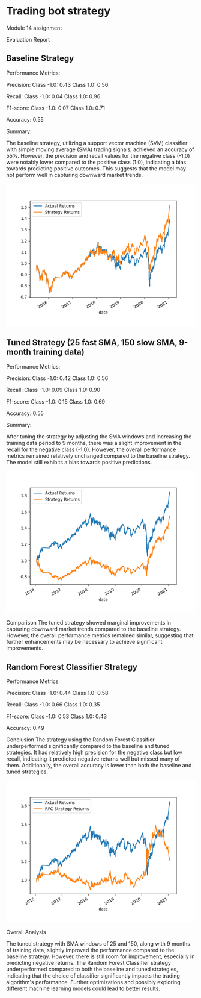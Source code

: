 # Trading bot strategy
Module 14 assignment



Evaluation Report
## Baseline Strategy
Performance Metrics:

Precision:
Class -1.0: 0.43
Class 1.0: 0.56

Recall:
Class -1.0: 0.04
Class 1.0: 0.96

F1-score:
Class -1.0: 0.07
Class 1.0: 0.71

Accuracy: 0.55


Summary:

The baseline strategy, utilizing a support vector machine (SVM) classifier with simple moving average (SMA) trading signals, achieved an accuracy of 55%. However, the precision and recall values for the negative class (-1.0) were notably lower compared to the positive class (1.0), indicating a bias towards predicting positive outcomes. This suggests that the model may not perform well in capturing downward market trends.

![baseline strategy](PNGfiles/baseline_plot.png)





## Tuned Strategy (25 fast SMA, 150 slow SMA, 9-month training data)

Performance Metrics:

Precision:
Class -1.0: 0.42
Class 1.0: 0.56

Recall:
Class -1.0: 0.09
Class 1.0: 0.90

F1-score:
Class -1.0: 0.15
Class 1.0: 0.69

Accuracy: 0.55



Summary:

After tuning the strategy by adjusting the SMA windows and increasing the training data period to 9 months, there was a slight improvement in the recall for the negative class (-1.0). However, the overall performance metrics remained relatively unchanged compared to the baseline strategy. The model still exhibits a bias towards positive predictions.

![tuned strategy](PNGfiles/baseline_plot_tuned.png)


Comparison
The tuned strategy showed marginal improvements in capturing downward market trends compared to the baseline strategy. However, the overall performance metrics remained similar, suggesting that further enhancements may be necessary to achieve significant improvements.



## Random Forest Classifier Strategy
Performance Metrics

Precision:
Class -1.0: 0.44
Class 1.0: 0.58

Recall:
Class -1.0: 0.66
Class 1.0: 0.35

F1-score:
Class -1.0: 0.53
Class 1.0: 0.43

Accuracy: 0.49

Conclusion
The strategy using the Random Forest Classifier underperformed significantly compared to the baseline and tuned strategies. It had relatively high precision for the negative class but low recall, indicating it predicted negative returns well but missed many of them. Additionally, the overall accuracy is lower than both the baseline and tuned strategies.

![RFC strategy](PNGfiles/RFC_returns_plot.png)




Overall Analysis

The tuned strategy with SMA windows of 25 and 150, along with 9 months of training data, slightly improved the performance compared to the baseline strategy. However, there is still room for improvement, especially in predicting negative returns. The Random Forest Classifier strategy underperformed compared to both the baseline and tuned strategies, indicating that the choice of classifier significantly impacts the trading algorithm's performance. Further optimizations and possibly exploring different machine learning models could lead to better results.
